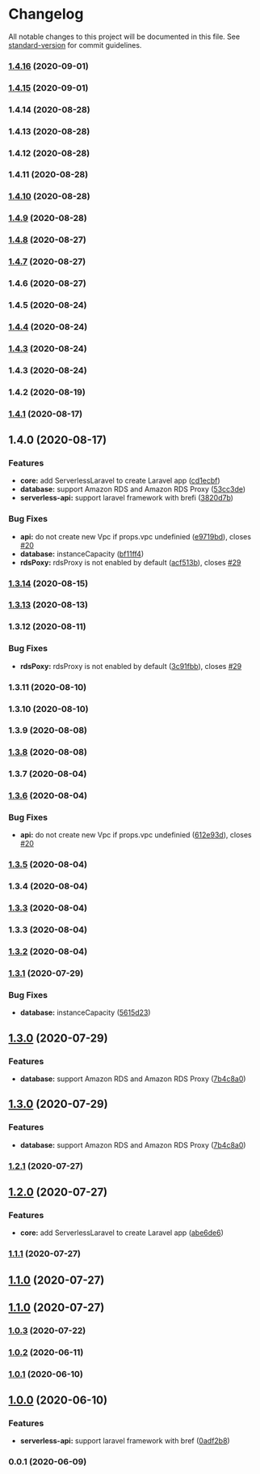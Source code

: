 # Changelog

All notable changes to this project will be documented in this file. See [standard-version](https://github.com/conventional-changelog/standard-version) for commit guidelines.

### [1.4.16](https://github.com/aws-samples/cdk-serverless-lamp/compare/v1.4.15...v1.4.16) (2020-09-01)

### [1.4.15](https://github.com/aws-samples/cdk-serverless-lamp/compare/v1.4.14...v1.4.15) (2020-09-01)

### 1.4.14 (2020-08-28)

### 1.4.13 (2020-08-28)

### 1.4.12 (2020-08-28)

### 1.4.11 (2020-08-28)

### [1.4.10](https://github.com/aws-samples/cdk-serverless-lamp/compare/v1.4.9...v1.4.10) (2020-08-28)

### [1.4.9](https://github.com/aws-samples/cdk-serverless-lamp/compare/v1.4.8...v1.4.9) (2020-08-28)

### [1.4.8](https://github.com/aws-samples/cdk-serverless-lamp/compare/v1.4.7...v1.4.8) (2020-08-27)

### [1.4.7](https://github.com/aws-samples/cdk-serverless-lamp/compare/v1.4.5...v1.4.7) (2020-08-27)

### 1.4.6 (2020-08-27)

### 1.4.5 (2020-08-24)

### [1.4.4](https://github.com/aws-samples/cdk-serverless-lamp/compare/v1.4.2...v1.4.4) (2020-08-24)

### [1.4.3](https://github.com/aws-samples/cdk-serverless-lamp/compare/v1.4.1...v1.4.3) (2020-08-24)

### 1.4.3 (2020-08-24)

### 1.4.2 (2020-08-19)

### [1.4.1](https://github.com/aws-samples/cdk-serverless-lamp/compare/v1.4.0...v1.4.1) (2020-08-17)

## 1.4.0 (2020-08-17)


### Features

* **core:** add ServerlessLaravel to create Laravel app ([cd1ecbf](https://github.com/pahud/cdk-serverless-lamp/commit/cd1ecbf9a541b116b19cab460696ea2b6cd1cda8))
* **database:** support Amazon RDS and Amazon RDS Proxy ([53cc3de](https://github.com/pahud/cdk-serverless-lamp/commit/53cc3de3721ba3aa87964fa96614658176a47517))
* **serverless-api:** support laravel framework with brefi ([3820d7b](https://github.com/pahud/cdk-serverless-lamp/commit/3820d7b0c6e40ce4cba3fbd73d0ceb87aee9c4ff))


### Bug Fixes

* **api:** do not create new Vpc if props.vpc undefinied ([e9719bd](https://github.com/pahud/cdk-serverless-lamp/commit/e9719bdce407d22773f9ec33c6ca2ceeb4cbfa40)), closes [#20](https://github.com/pahud/cdk-serverless-lamp/issues/20)
* **database:** instanceCapacity ([bf11ff4](https://github.com/pahud/cdk-serverless-lamp/commit/bf11ff472777f84f72773a7efc57362aa633f197))
* **rdsPoxy:** rdsProxy is not enabled by default ([acf513b](https://github.com/pahud/cdk-serverless-lamp/commit/acf513bab378565f4c047e4082e4b1022917e007)), closes [#29](https://github.com/pahud/cdk-serverless-lamp/issues/29)

### [1.3.14](https://github.com/pahud/cdk-serverless-lamp/compare/v1.3.13...v1.3.14) (2020-08-15)

### [1.3.13](https://github.com/pahud/cdk-serverless-lamp/compare/v1.3.12...v1.3.13) (2020-08-13)

### 1.3.12 (2020-08-11)


### Bug Fixes

* **rdsPoxy:** rdsProxy is not enabled by default ([3c91fbb](https://github.com/pahud/cdk-serverless-lamp/commit/3c91fbb7c371f1e58026fa2b732dc5080b4d0861)), closes [#29](https://github.com/pahud/cdk-serverless-lamp/issues/29)

### 1.3.11 (2020-08-10)

### 1.3.10 (2020-08-10)

### 1.3.9 (2020-08-08)

### [1.3.8](https://github.com/pahud/cdk-serverless-lamp/compare/v1.3.7...v1.3.8) (2020-08-08)

### 1.3.7 (2020-08-04)

### [1.3.6](https://github.com/pahud/cdk-serverless-lamp/compare/v1.3.5...v1.3.6) (2020-08-04)


### Bug Fixes

* **api:** do not create new Vpc if props.vpc undefinied ([612e93d](https://github.com/pahud/cdk-serverless-lamp/commit/612e93d7c0f709c10175d40bc31a2abf92091fb3)), closes [#20](https://github.com/pahud/cdk-serverless-lamp/issues/20)

### [1.3.5](https://github.com/pahud/cdk-serverless-lamp/compare/v1.3.4...v1.3.5) (2020-08-04)

### 1.3.4 (2020-08-04)

### [1.3.3](https://github.com/pahud/cdk-serverless-lamp/compare/v1.3.2...v1.3.3) (2020-08-04)

### 1.3.3 (2020-08-04)

### [1.3.2](https://github.com/pahud/cdk-serverless-lamp/compare/v1.3.1...v1.3.2) (2020-08-04)

### [1.3.1](https://github.com/pahud/cdk-serverless-lamp/compare/v1.3.0...v1.3.1) (2020-07-29)


### Bug Fixes

* **database:** instanceCapacity ([5615d23](https://github.com/pahud/cdk-serverless-lamp/commit/5615d236ed44205d6ec925b470e48903ad546170))

## [1.3.0](https://github.com/pahud/cdk-serverless-lamp/compare/v1.2.1...v1.3.0) (2020-07-29)


### Features

* **database:** support Amazon RDS and Amazon RDS Proxy ([7b4c8a0](https://github.com/pahud/cdk-serverless-lamp/commit/7b4c8a0629f403d1ca885becb4dd3f75a9035f02))

## [1.3.0](https://github.com/pahud/cdk-serverless-lamp/compare/v1.2.1...v1.3.0) (2020-07-29)


### Features

* **database:** support Amazon RDS and Amazon RDS Proxy ([7b4c8a0](https://github.com/pahud/cdk-serverless-lamp/commit/7b4c8a0629f403d1ca885becb4dd3f75a9035f02))

### [1.2.1](https://github.com/pahud/cdk-serverless-lamp/compare/v1.2.0...v1.2.1) (2020-07-27)

## [1.2.0](https://github.com/pahud/cdk-serverless-lamp/compare/v1.1.1...v1.2.0) (2020-07-27)


### Features

* **core:** add ServerlessLaravel to create Laravel app ([abe6de6](https://github.com/pahud/cdk-serverless-lamp/commit/abe6de6ba3dd95056d8556cde7bd212db40b46d6))

### [1.1.1](https://github.com/pahud/cdk-serverless-lamp/compare/v1.0.3...v1.1.1) (2020-07-27)

## [1.1.0](https://github.com/pahud/cdk-serverless-lamp/compare/v1.0.3...v1.1.0) (2020-07-27)

## [1.1.0](https://github.com/pahud/cdk-serverless-lamp/compare/v1.0.3...v1.1.0) (2020-07-27)

### [1.0.3](https://github.com/pahud/cdk-serverless-lamp/compare/v1.0.2...v1.0.3) (2020-07-22)

### [1.0.2](https://github.com/pahud/cdk-serverless-lamp/compare/v1.0.1...v1.0.2) (2020-06-11)

### [1.0.1](https://github.com/pahud/cdk-serverless-lamp/compare/v1.0.0...v1.0.1) (2020-06-10)

## [1.0.0](https://github.com/pahud/cdk-serverless-lamp/compare/v0.0.1...v1.0.0) (2020-06-10)


### Features

* **serverless-api:** support laravel framework with bref ([0adf2b8](https://github.com/pahud/cdk-serverless-lamp/commit/0adf2b8ab4a2e09ca239270bd271138c23a85b08))

### 0.0.1 (2020-06-09)

